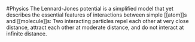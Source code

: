 #Physics 
The Lennard-Jones potential is a simplified model that yet describes the essential features of interactions between simple [[atom]]s and [[molecule]]s: Two interacting particles repel each other at very close distance, attract each other at moderate distance, and do not interact at infinite distance.
